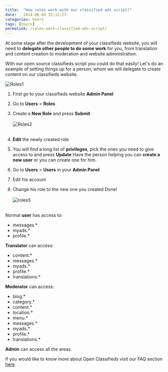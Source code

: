 ```yaml
---
title:  "How roles work with our classified ads script?"
date:   2014-06-04 15:12:27
categories: Users
tags: [Users]
permalink: /roles-work-classified-ads-script/
---
```

At some stage after the development of your classifieds website, you will need to **delegate other people to do some work** for you, from translation and content creation to moderation and website administration.

With our open source classifieds script you could do that easily! Let's do an example of setting things up for a person, whom we will delegate to create content on our classifieds website.

![Roles1](//open-classifieds.com/wp-content/uploads/2014/06/Roles11.png)

1. First go to your classifieds website **Admin Panel** 
2. Go to **Users** > **Roles** 
3. Create a **New Role** and press **Submit** <br><br>![Roles2](//open-classifieds.com/wp-content/uploads/2014/06/Roles21.png)<br><br>
4. **Edit** the newly created role 
5. You will find a long list of **privileges**, pick the ones you need to give access to and press **Update** Have the person helping you can **create a new user** or you can create one for him. 

1. Go to **Users** > **Users** in your **Admin Panel** 
2. Edit his account 
3. Change his role to the new one you created Done! <br><br>![roles5](//open-classifieds.com/wp-content/uploads/2014/06/roles51.png)<br><br> 

Normal **user** has access to:

- messages.*
- myads.*
- profile.*

**Translator** can access:

- content.*
- messages.*
- myads.*
- profile.*
- translations.*

**Moderator** can access:

- blog.*
- category.*
- content.*
- location.*
- menu.*
- messages.*
- myads.*
- profile.*
- translations.*

**Admin** can access all the areas.



If you would like to know more about Open Classifieds visit our FAQ section [here](http://docs.yclas.com/).


